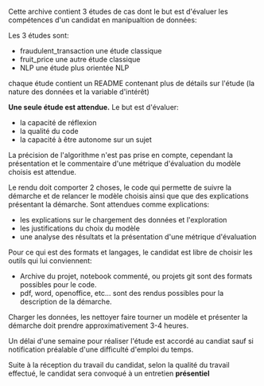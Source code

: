 Cette archive contient 3 études de cas dont le but est d'évaluer les compétences d'un candidat en manipualtion de données:

Les 3 études sont:
 - fraudulent_transaction une étude classique
 - fruit_price une autre étude classique
 - NLP une étude plus orientée NLP

chaque étude contient un README contenant plus de détails sur l'étude 
(la nature des données et la variable d'intérêt)

**Une seule étude est attendue.** 
Le but est d'évaluer:
- la capacité de réflexion
- la qualité du code
- la capacité à être autonome sur un sujet

La précision de l'algorithme n'est pas prise en compte, cependant la présentation et le commentaire d'une métrique d'évaluation du modèle
choisis est attendue.

Le rendu doit comporter 2 choses, le code qui permette de suivre la démarche et de relancer le modèle choisis ainsi que
que des explications présentant la démarche. Sont attendues comme explications:
- les explications sur le chargement des données et l'exploration
- les justifications du choix du modèle
- une analyse des résultats et la présentation d'une métrique d'évaluation

Pour ce qui est des formats et langages, le candidat est libre de choisir les outils qui lui conviennent:
- Archive du projet, notebook commenté, ou projets git sont des formats possibles pour le code.
- pdf, word, openoffice, etc... sont des rendus possibles pour la description de la démarche.

Charger les données, les nettoyer faire tourner un modèle et présenter la démarche doit prendre approximativement 3-4 heures.

Un délai d'une semaine pour réaliser l'étude est accordé au candiat sauf si notification préalable d'une difficulté d'emploi du temps.

Suite à la réception du travail du candidat, selon la qualité du travail effectué, le candidat sera convoqué à un entretien **présentiel**
